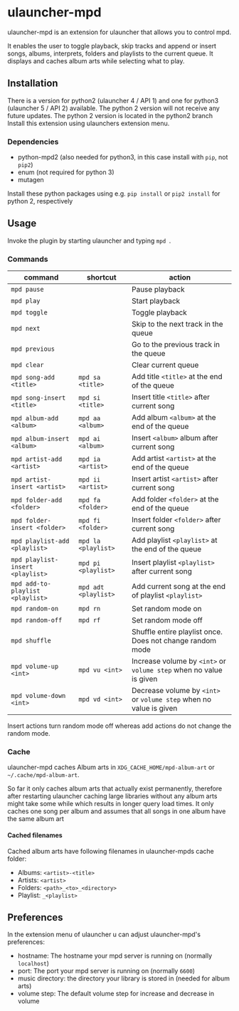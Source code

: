 # ulauncher-mpd
ulauncher-mpd is an extension for ulauncher that allows you to control mpd.

It enables the user to toggle playback, skip tracks and append or insert
songs, albums, interprets, folders and playlists to the current queue.
It displays and caches album arts while selecting what to play. 

## Installation

There is a version for python2 (ulauncher 4 / API 1) and one for python3 (ulauncher 5 / API 2) available.
The python 2 version will not receive any future updates. 
The python 2 version is located in the python2 branch
Install this extension using ulaunchers extension menu.

### Dependencies

* python-mpd2 (also needed for python3, in this case install with `pip`, not `pip2`)
* enum (not required for python 3)
* mutagen

Install these python packages using e.g. `pip install` or `pip2 install` for python 2, respectively

## Usage

Invoke the plugin by starting ulauncher and typing `mpd `.

### Commands

| command | shortcut | action |
|---------|----------|--------|
| `mpd pause` | | Pause playback |
| `mpd play` | | Start playback |
| `mpd toggle` | | Toggle playback |
| `mpd next` | | Skip to the next track in the queue |
| `mpd previous` | | Go to the previous track in the queue |
| `mpd clear` | | Clear current queue|
| `mpd song-add <title>` | `mpd sa <title>` | Add title `<title>` at the end of the queue|
| `mpd song-insert <title>` | `mpd si <title>` | Insert title `<title>` after current song|
| `mpd album-add <album>` | `mpd aa <album>`| Add album `<album>` at the end of the queue|
| `mpd album-insert <album>` | `mpd ai <album>` | Insert `<album>` album after current song|
| `mpd artist-add <artist>` | `mpd ia <artist>` | Add artist `<artist>` at the end of the queue|
| `mpd artist-insert <artist>` | `mpd ii <artist>` | Insert artist `<artist>` after current song|
| `mpd folder-add <folder>` | `mpd fa <folder>` | Add folder `<folder>` at the end of the queue|
| `mpd folder-insert <folder>` | `mpd fi <folder>` | Insert folder `<folder>` after current song|
| `mpd playlist-add <playlist>` | `mpd la <playlist>` | Add playlist `<playlist>` at the end of the queue|
| `mpd playlist-insert <playlist>` | `mpd pi <playlist>` | Insert playlist `<playlist>` after current song|
| `mpd add-to-playlist <playlist>` | `mpd adt <playlist>` | Add current song at the end of  playlist `<playlist>` |
| `mpd random-on` | `mpd rn` | Set random mode on |
| `mpd random-off` | `mpd rf` | Set random mode off |
| `mpd shuffle` | | Shuffle entire playlist once. Does not change random mode |
| `mpd volume-up <int>` | `mpd vu <int>`| Increase volume by `<int>` or `volume step` when no value is given|
| `mpd volume-down <int>` | `mpd vd <int>`| Decrease volume by `<int>` or `volume step` when no value is given|

Insert actions turn random mode off
 whereas add actions do not change the random mode.

### Cache

ulauncher-mpd caches Album arts in `XDG_CACHE_HOME/mpd-album-art` or `~/.cache/mpd-album-art`.

So far it only caches album arts that actually exist permanently, therefore after restarting ulauncher caching
large libraries without any album arts might take some while which results in longer query load times.
It only caches one song per album and assumes that all songs in one album have the same album art

#### Cached filenames

Cached album arts have following filenames in ulauncher-mpds cache folder:

* Albums: `<artist>-<title>`
* Artists: `<artist>`
* Folders: `<path>_<to>_<directory>`
* Playlist: `_<playlist>`

## Preferences

In the extension menu of ulauncher u can adjust ulauncher-mpd's preferences:

* hostname: The hostname your mpd server is running on (normally `localhost`)
* port: The port your mpd server is running on (normally `6600`)
* music directory: the directory your library is stored in (needed for album arts)
* volume step: The default volume step for increase and decrease in volume






